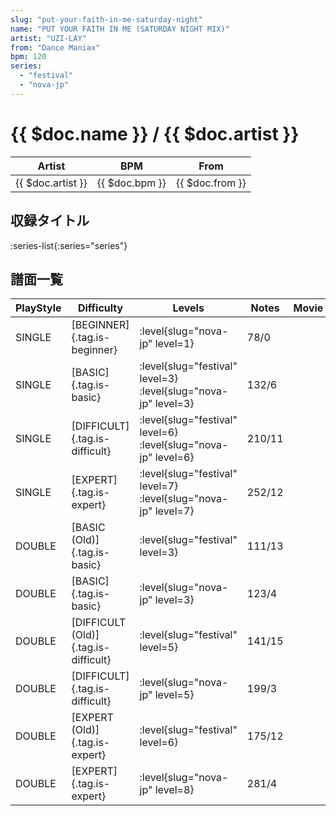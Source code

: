 ```yaml
---
slug: "put-your-faith-in-me-saturday-night"
name: "PUT YOUR FAITH IN ME (SATURDAY NIGHT MIX)"
artist: "UZI-LAY"
from: "Dance Maniax"
bpm: 120
series:
  - "festival"
  - "nova-jp"
---
```


# {{ $doc.name }} / {{ $doc.artist }}

|Artist|BPM|From|
|------|---|----|
|{{ $doc.artist }}|{{ $doc.bpm }}|{{ $doc.from }}|

## 収録タイトル

:series-list{:series="series"}

## 譜面一覧

|PlayStyle|Difficulty|Levels|Notes|Movie|
|---------|----------|------|-----|-----|
|SINGLE|[BEGINNER]{.tag.is-beginner}|:level{slug="nova-jp" level=1}|78/0||
|SINGLE|[BASIC]{.tag.is-basic}|:level{slug="festival" level=3} :level{slug="nova-jp" level=3}|132/6||
|SINGLE|[DIFFICULT]{.tag.is-difficult}|:level{slug="festival" level=6} :level{slug="nova-jp" level=6}|210/11||
|SINGLE|[EXPERT]{.tag.is-expert}|:level{slug="festival" level=7} :level{slug="nova-jp" level=7}|252/12||
|DOUBLE|[BASIC (Old)]{.tag.is-basic}|:level{slug="festival" level=3}|111/13||
|DOUBLE|[BASIC]{.tag.is-basic}|:level{slug="nova-jp" level=3}|123/4||
|DOUBLE|[DIFFICULT (Old)]{.tag.is-difficult}|:level{slug="festival" level=5}|141/15||
|DOUBLE|[DIFFICULT]{.tag.is-difficult}|:level{slug="nova-jp" level=5}|199/3||
|DOUBLE|[EXPERT (Old)]{.tag.is-expert}|:level{slug="festival" level=6}|175/12||
|DOUBLE|[EXPERT]{.tag.is-expert}|:level{slug="nova-jp" level=8}|281/4||
